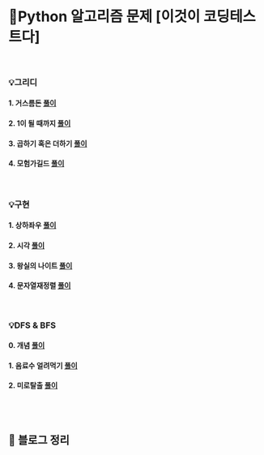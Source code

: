 # 💯Python 알고리즘 문제 [이것이 코딩테스트다]

<br>

### 💡그리디
#### 1. 거스름돈 [풀이](https://github.com/jiwon5304/Python_T.C.T/blob/main/1.1_%EA%B1%B0%EC%8A%A4%EB%A6%84%EB%8F%88.py)
#### 2. 1이 될 때까지 [풀이](https://github.com/jiwon5304/Python_T.C.T/blob/main/1.2_1%EC%9D%B4%EB%90%A0%EB%95%8C%EA%B9%8C%EC%A7%80.py)
#### 3. 곱하기 혹은 더하기 [풀이](https://github.com/jiwon5304/Python_T.C.T/blob/main/1.3_%EA%B3%B1%ED%95%98%EA%B8%B0%20%ED%98%B9%EC%9D%80%20%EB%8D%94%ED%95%98%EA%B8%B0.py)
#### 4. 모험가길드 [풀이](https://github.com/jiwon5304/Python_T.C.T/blob/main/1.4_%EB%AA%A8%ED%97%98%EA%B0%80%EA%B8%B8%EB%93%9C.py)

<br>

### 💡구현
#### 1. 상하좌우 [풀이](https://github.com/jiwon5304/Python_T.C.T/blob/main/2.1_%EC%83%81%ED%95%98%EC%A2%8C%EC%9A%B0.py)
#### 2. 시각 [풀이](https://github.com/jiwon5304/Python_T.C.T/blob/main/2.2_%EC%8B%9C%EA%B0%81.py)
#### 3. 왕실의 나이트 [풀이](https://github.com/jiwon5304/Python_T.C.T/blob/main/2.3_%EC%99%95%EC%8B%A4%EC%9D%98%EB%82%98%EC%9D%B4%ED%8A%B8.py)
#### 4. 문자열재정렬 [풀이](https://github.com/jiwon5304/Python_T.C.T/blob/main/2.4_%EB%AC%B8%EC%9E%90%EC%97%B4%EC%9E%AC%EC%A0%95%EB%A0%AC.py)

<br>

### 💡DFS & BFS
#### 0. 개념 [풀이](https://github.com/jiwon5304/Python_T.C.T/blob/main/3.0_DFS%26BFS.py)
#### 1. 음료수 얼려먹기 [풀이](https://github.com/jiwon5304/Python_T.C.T/blob/main/3.1_%EC%9D%8C%EB%A3%8C%EC%88%98%20%EC%96%BC%EB%A0%A4%20%EB%A8%B9%EA%B8%B0.py)
#### 2. 미로탈출 [풀이](https://github.com/jiwon5304/Python_T.C.T/blob/main/3.2_%EB%AF%B8%EB%A1%9C%ED%83%88%EC%B6%9C.py)


<br><br>

## 📝 블로그 정리

